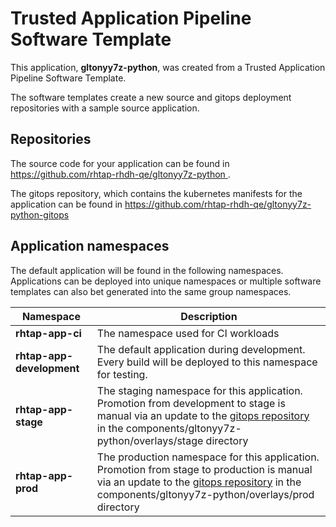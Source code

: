 # Trusted Application Pipeline Software Template

This application, **gltonyy7z-python**, was created from a Trusted Application Pipeline Software Template.

The software templates create a new source and gitops deployment repositories with a sample source application. 

## Repositories

The source code for your application can be found in [https://github.com/rhtap-rhdh-qe/gltonyy7z-python ](https://github.com/rhtap-rhdh-qe/gltonyy7z-python ).
 
The gitops repository, which contains the kubernetes manifests for the application can be found in 
[https://github.com/rhtap-rhdh-qe/gltonyy7z-python-gitops ](https://github.com/rhtap-rhdh-qe/gltonyy7z-python-gitops ) 

## Application namespaces 

The default application will be found in the following namespaces. Applications can be deployed into unique namespaces or multiple software templates can also bet generated into the same group namespaces.  

|  Namespace   |  Description   |  
| -------- | -------- |
| **rhtap-app-ci** | The namespace used for CI workloads |
| **rhtap-app-development** | The default application during development. Every build will be deployed to this namespace for testing. |
| **rhtap-app-stage** | The staging namespace for this application. Promotion from development to stage is manual via an update to the [gitops repository](https://github.com/rhtap-rhdh-qe/gltonyy7z-python-gitops ) in the components/gltonyy7z-python/overlays/stage directory |
| **rhtap-app-prod** | The production namespace for this application. Promotion from stage to production is manual via an update to the [gitops repository](https://github.com/rhtap-rhdh-qe/gltonyy7z-python-gitops ) in the components/gltonyy7z-python/overlays/prod directory |